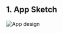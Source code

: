 ## 1. App Sketch
![App design](https://github.com/YounghyeonK/AIFFEL_Online_Quest/assets/149550120/14f73e6a-ce1a-4663-af0d-ab66108bf24c)
